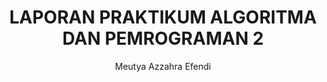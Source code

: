 # <h1 align="center">LAPORAN PRAKTIKUM ALGORITMA DAN PEMROGRAMAN 2


</h1>
<p align="center">Meutya Azzahra Efendi</p>
